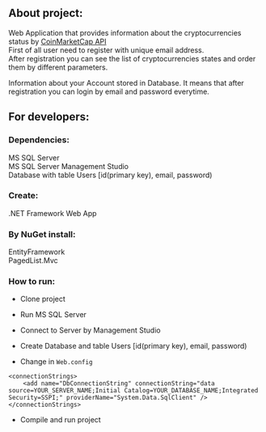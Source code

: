 ## About project:
Web Application that provides information about the cryptocurrencies status by [CoinMarketCap API](https://coinmarketcap.com/api/documentation/v1/)<br>
First of all user need to register with unique email address.<br>
After registration you can see the list of cryptocurrencies states and order them by different parameters.<br>

Information about your Account stored in Database. It means that after registration you can login by email and password everytime.

## For developers:

### Dependencies:
MS SQL Server<br>
MS SQL Server Management Studio<br>
Database with table Users [id(primary key), email, password) <br>

### Create:
.NET Framework Web App

### By NuGet install:
EntityFramework<br>
PagedList.Mvc


### How to run:
* Clone project
* Run MS SQL Server
* Connect to Server by Management Studio
* Create Database and table Users [id(primary key), email, password) 

* Change in `Web.config`
```
<connectionStrings>
    <add name="DbConnectionString" connectionString="data source=YOUR_SERVER_NAME;Initial Catalog=YOUR_DATABASE_NAME;Integrated Security=SSPI;" providerName="System.Data.SqlClient" />
</connectionStrings>
```
* Compile and run project 
